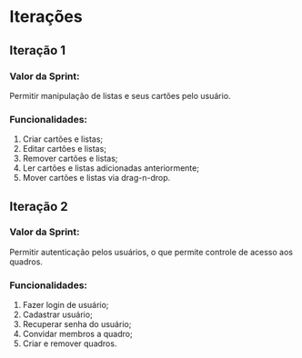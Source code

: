 # Iterações

## Iteração 1

### Valor da Sprint:
Permitir manipulação de listas e seus cartões pelo usuário.

### Funcionalidades:
1. Criar cartões e listas;
2. Editar cartôes e listas;
3. Remover cartões e listas;
4. Ler cartões e listas adicionadas anteriormente;
5. Mover cartões e listas via drag-n-drop.

## Iteração 2

### Valor da Sprint:
Permitir autenticação pelos usuários, o que permite controle de acesso aos quadros.

### Funcionalidades:
1. Fazer login de usuário;
2. Cadastrar usuário;
3. Recuperar senha do usuário;
4. Convidar membros a quadro;
5. Criar e remover quadros.
